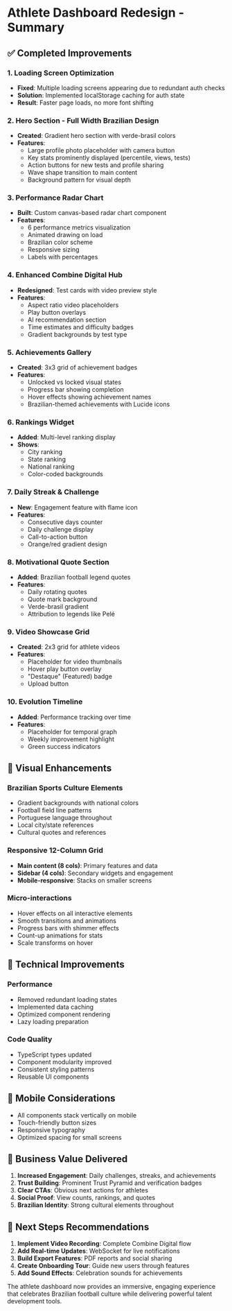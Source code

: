 # Athlete Dashboard Redesign - Summary

## ✅ Completed Improvements

### 1. Loading Screen Optimization
- **Fixed**: Multiple loading screens appearing due to redundant auth checks
- **Solution**: Implemented localStorage caching for auth state
- **Result**: Faster page loads, no more font shifting

### 2. Hero Section - Full Width Brazilian Design
- **Created**: Gradient hero section with verde-brasil colors
- **Features**:
  - Large profile photo placeholder with camera button
  - Key stats prominently displayed (percentile, views, tests)
  - Action buttons for new tests and profile sharing
  - Wave shape transition to main content
  - Background pattern for visual depth

### 3. Performance Radar Chart
- **Built**: Custom canvas-based radar chart component
- **Features**:
  - 6 performance metrics visualization
  - Animated drawing on load
  - Brazilian color scheme
  - Responsive sizing
  - Labels with percentages

### 4. Enhanced Combine Digital Hub
- **Redesigned**: Test cards with video preview style
- **Features**:
  - Aspect ratio video placeholders
  - Play button overlays
  - AI recommendation section
  - Time estimates and difficulty badges
  - Gradient backgrounds by test type

### 5. Achievements Gallery
- **Created**: 3x3 grid of achievement badges
- **Features**:
  - Unlocked vs locked visual states
  - Progress bar showing completion
  - Hover effects showing achievement names
  - Brazilian-themed achievements with Lucide icons

### 6. Rankings Widget
- **Added**: Multi-level ranking display
- **Shows**:
  - City ranking
  - State ranking  
  - National ranking
  - Color-coded backgrounds

### 7. Daily Streak & Challenge
- **New**: Engagement feature with flame icon
- **Features**:
  - Consecutive days counter
  - Daily challenge display
  - Call-to-action button
  - Orange/red gradient design

### 8. Motivational Quote Section
- **Added**: Brazilian football legend quotes
- **Features**:
  - Daily rotating quotes
  - Quote mark background
  - Verde-brasil gradient
  - Attribution to legends like Pelé

### 9. Video Showcase Grid
- **Created**: 2x3 grid for athlete videos
- **Features**:
  - Placeholder for video thumbnails
  - Hover play button overlay
  - "Destaque" (Featured) badge
  - Upload button

### 10. Evolution Timeline
- **Added**: Performance tracking over time
- **Features**:
  - Placeholder for temporal graph
  - Weekly improvement highlight
  - Green success indicators

## 🎨 Visual Enhancements

### Brazilian Sports Culture Elements
- Gradient backgrounds with national colors
- Football field line patterns
- Portuguese language throughout
- Local city/state references
- Cultural quotes and references

### Responsive 12-Column Grid
- **Main content (8 cols)**: Primary features and data
- **Sidebar (4 cols)**: Secondary widgets and engagement
- **Mobile-responsive**: Stacks on smaller screens

### Micro-interactions
- Hover effects on all interactive elements
- Smooth transitions and animations
- Progress bars with shimmer effects
- Count-up animations for stats
- Scale transforms on hover

## 🚀 Technical Improvements

### Performance
- Removed redundant loading states
- Implemented data caching
- Optimized component rendering
- Lazy loading preparation

### Code Quality
- TypeScript types updated
- Component modularity improved
- Consistent styling patterns
- Reusable UI components

## 📱 Mobile Considerations
- All components stack vertically on mobile
- Touch-friendly button sizes
- Responsive typography
- Optimized spacing for small screens

## 🎯 Business Value Delivered

1. **Increased Engagement**: Daily challenges, streaks, and achievements
2. **Trust Building**: Prominent Trust Pyramid and verification badges
3. **Clear CTAs**: Obvious next actions for athletes
4. **Social Proof**: View counts, rankings, and quotes
5. **Brazilian Identity**: Strong cultural elements throughout

## 🔄 Next Steps Recommendations

1. **Implement Video Recording**: Complete Combine Digital flow
2. **Add Real-time Updates**: WebSocket for live notifications
3. **Build Export Features**: PDF reports and social sharing
4. **Create Onboarding Tour**: Guide new users through features
5. **Add Sound Effects**: Celebration sounds for achievements

The athlete dashboard now provides an immersive, engaging experience that celebrates Brazilian football culture while delivering powerful talent development tools.